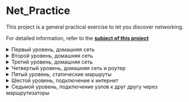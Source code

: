# Net_Practice
This project is a general practical exercise to let you discover networking.

For detailed information, refer to the **[subject of this project](https://github.com/ilnrzakirov/Net_Practice/blob/main/en.subject.pdf)**

<details>
<summary>Первый уровень, домашняя сеть</summary>
  <p><img src="https://github.com/ilnrzakirov/Net_Practice/blob/main/img/lvl1.png"></p>
  
  ### В изображении выше мы видим маску сети 255.255.255.0, что означает, адресс сети, в случаи A  и B =  104.95.23.0. Маска подссети подразумевает диапозон адресов  от 0 - 255 (2 зарезервированы), что ровняется 24 битам. 104.95.23.0/24. Что бы все заработала, надо адрес подсети сделать идентичным а имя хоста, последние 8 бит уникальными.
  
  <p><img src="https://github.com/ilnrzakirov/Net_Practice/blob/main/img/lvl1.11.png"></p>
  
 </details>
 
 <details>
<summary>Второй уровень, домашняя сеть</summary>
    <p><img src="https://github.com/ilnrzakirov/Net_Practice/blob/main/img/lvl2.png"></p>
  ### Все, как в предыдущем уровне. Адреса 127.0.0.0 - 127.255.255.255 нельзя использовать в локальных сетях (подробнее по ссылке https://ru.wikipedia.org/wiki/Localhost)
  
  <p><img src="https://github.com/ilnrzakirov/Net_Practice/blob/main/img/lvl2.1.png"></p>
 </details>

<details>
  <summary>Третий уровень, домашняя сеть</summary>
  
   <p><img src="https://github.com/ilnrzakirov/Net_Practice/blob/main/img/lvl3.png"></p>
  
  ### Подробнее о Switch можно прочитать [здесь](https://ru.wikipedia.org/wiki/%D0%A1%D0%B5%D1%82%D0%B5%D0%B2%D0%BE%D0%B9_%D0%BA%D0%BE%D0%BC%D0%BC%D1%83%D1%82%D0%B0%D1%82%D0%BE%D1%80)
  
  ### Важно что бы коммутатор работал в одной сети. Подбираем адреса с диапозона одной сети.
  
  <p><img src="https://github.com/ilnrzakirov/Net_Practice/blob/main/img/lvl3.1.png"></p>
  
</details>
      
<details>
<summary>Четвертый уровень, домашняя сеть и роутер</summary>
  
 <p><img src="https://github.com/ilnrzakirov/Net_Practice/blob/main/img/lvl4.png"></p>
 
  ### Подробнее о маршрутизаторе или роутер [здесь](https://ru.wikipedia.org/wiki/%D0%9C%D0%B0%D1%80%D1%88%D1%80%D1%83%D1%82%D0%B8%D0%B7%D0%B0%D1%82%D0%BE%D1%80)
  
  ### В этой задаче нам нужно подключить к сети роутер. Важно что бы интерфейс роутера и узлы находились в одной сети
  
 <p><img src="https://github.com/ilnrzakirov/Net_Practice/blob/main/img/lvl4.1.png"></p>
  
</details>

<details>
<summary>Пятый уровень, статические маршруты</summary>
 
 <p><img src="https://github.com/ilnrzakirov/Net_Practice/blob/main/img/lvl5.png"></p>
  
### Подробнее о статических маршрутах [здесь](https://ru.wikipedia.org/wiki/%D0%A1%D1%82%D0%B0%D1%82%D0%B8%D1%87%D0%B5%D1%81%D0%BA%D0%B0%D1%8F_%D0%BC%D0%B0%D1%80%D1%88%D1%80%D1%83%D1%82%D0%B8%D0%B7%D0%B0%D1%86%D0%B8%D1%8F)
### Подробнее о сетевых шлюзах [здесь](https://ru.wikipedia.org/wiki/%D0%A1%D0%B5%D1%82%D0%B5%D0%B2%D0%BE%D0%B9_%D1%88%D0%BB%D1%8E%D0%B7)
  
### В данной задаче необходимо правильно прописать маршруты. Для узла А адрес интерфейса маршрутизатора узла Б и наоборот для узла Б. Остльаные изменение по предыдущим уровням.
  
 <p><img src="https://github.com/ilnrzakirov/Net_Practice/blob/main/img/lvl5.1.png"></p>
 </details>
 
 <details>
<summary>Шестой уровень, подключение к интернет</summary>

 <p><img src="https://github.com/ilnrzakirov/Net_Practice/blob/main/img/lvl6.png"></p>
  
 ### Для успешного подключения в адрес шлюза указываем адрес интерфейса маршрутизатора. А в маршрут интернета указываем адрес сети узла
  
 <p><img src="https://github.com/ilnrzakirov/Net_Practice/blob/main/img/lvl6.1.png"></p>
  
 </details>
<details>
<summary>Седьмой уровень, подключение узлов к друг другу через маршрутизаторы</summary>
  
 <p><img src="https://github.com/ilnrzakirov/Net_Practice/blob/main/img/lvl7.png"></p>
  
### Для успешного соединения узлов необходимо в шлюзе клиента С указать адрес интерфейса маршрутизатора R22. Аналогично для клиента А. Далее настроить маршруты между роутерами так что бы они перенаправляли к друг другу.
  
<p><img src="https://github.com/ilnrzakirov/Net_Practice/blob/main/img/lvl7.1.png"></p>
   </details>
 
  
